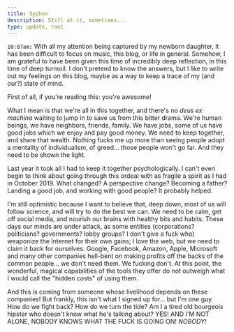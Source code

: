 ```yaml
---
title: Syphon
description: Still at it, sometimes...
type: update, rant
---
```


`10:07am:` With all my attention being captured by my newborn daughter, it has been difficult to focus on music, this blog, or life in general. Somehow, I am grateful to have been given this time of incredibly deep reflection, in this time of deep turmoil. I don't pretend to know the answers, but I like to write out my feelings on this blog, maybe as a way to keep a trace of my (and our?) state of mind.

First of all, if you're reading this: you're awesome!

What I mean is that we're all in this together, and there's no _deus ex machina_ waiting to jump in to save us from this bitter drama. We're human beings, we have neighbors, friends, family. We have jobs, some of us have good jobs which we enjoy and pay good money. We need to keep together, and share that wealth.  Nothing fucks me up more than seeing people adopt a mentality of individualism, of greed... those people won't go far. And they need to be shown the light.

Last year it took all I had to keep it together psychologically. I can't even begin to think about going through this ordeal with as fragile a spirit as I had in October 2019. What changed? A perspective change? Becoming a father? Landing a good job, and working with good people? It probably helped.

I'm still optimistic because I want to believe that, deep down, most of us will follow science, and will try to do the best we can. We need to be calm, get off social media, and nourish our brains with healthy bits and habits. These days our minds are under attack, as some entities (corporations? politicians? governments? lobby groups? I don't give a fuck who) weaponize the Internet for their own gains; I love the web, but we need to claim it back for ourselves. Google, Facebook, Amazon, Apple, Microsoft and many other companies hell-bent on making profits off the backs of the common people... we don't need them. We fucking don't. At this point, the wonderful, magical capabilities of the tools they offer do not outweigh what I would call the "hidden costs" of using them.

And this is coming from someone whose livelihood depends on these companies! But frankly, this isn't what I signed up for... but I'm one guy. How do we fight back? How do we turn the tide? Am I a tired old bourgeois hipster who doesn't know what he's talking about? YES! AND I'M NOT ALONE, NOBODY KNOWS WHAT THE FUCK IS GOING ON! *NOBODY!*

